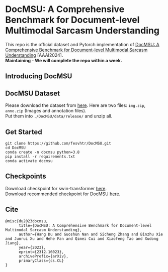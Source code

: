 # DocMSU: A Comprehensive Benchmark for Document-level Multimodal Sarcasm Understanding
This repo is the official dataset and Pytorch implementation of [DocMSU: A Comprehensive Benchmark for Document-level Multimodal Sarcasm Understanding](https://arxiv.org/abs/2312.16023) [AAAI2024].  
**Maintaining - We will complete the repo within a week.**
## Introducing DocMSU
## DocMSU Dataset
Please download the dataset from [here](https://drive.google.com/drive/folders/1g4jI9ZVGtNd3pXm7y7cZkimDur5u50Fq?usp=sharing). Here are two files: `img.zip`, `anno.zip` (Images and annotation files).  
Put them into `./DocMSU/data/release/` and unzip all.
## Get Started
```
git clone https://github.com/fesvhtr/DocMSU.git
cd DocMSU
conda create -n docmsu python=3.8
pip install -r requirements.txt
conda activate docmsu
```
## Checkpoints
Download checkpoint for swin-transformer [here]().  
Download recommended checkpoint for DocMSU [here]().
## Cite
```
@misc{du2023docmsu,
      title={DocMSU: A Comprehensive Benchmark for Document-level Multimodal Sarcasm Understanding}, 
      author={Hang Du and Guoshun Nan and Sicheng Zhang and Binzhu Xie and Junrui Xu and Hehe Fan and Qimei Cui and Xiaofeng Tao and Xudong Jiang},
      year={2023},
      eprint={2312.16023},
      archivePrefix={arXiv},
      primaryClass={cs.CL}
}